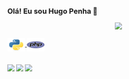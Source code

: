 ### Olá! Eu sou Hugo Penha 👋

<div align="center">
  <a href="https://github.com/hpenha">
  <img height="180em" src="https://github-readme-stats.vercel.app/api?username=hpenha&show_icons=true&theme=dark&include_all_commits=true&count_private=true"/>
</div>
<div style="display: inline_block"><br>
  <img align="center" alt="Hugo-Python" height="30" width="40" src="https://raw.githubusercontent.com/devicons/devicon/master/icons/python/python-original.svg">
  <img align="center" alt="Hugo-Php" height="30" width="40" src="https://raw.githubusercontent.com/devicons/devicon/master/icons/php/php-original.svg">
  <src="https://media.discordapp.net/attachments/639956127056134178/890373478988013628/Publicacoes_Instagram_1_1.png?width=676&height=676">
</div>
  
  ##
 
<div> 
  <a href="https://instagram.com/hugopr" target="_blank"><img src="https://img.shields.io/badge/-Instagram-%23E4405F?style=for-the-badge&logo=instagram&logoColor=white" target="_blank"></a>
  <a href = "mailto:hpenha.r@gmail.com"><img src="https://img.shields.io/badge/-Gmail-%23333?style=for-the-badge&logo=gmail&logoColor=white" target="_blank"></a>
  <a href = "https://t.me/hpenha"><img src="https://img.shields.io/badge/Telegram-2CA5E0?style=for-the-badge&logo=telegram&logoColor=white" target="_blank"></a>
    
</div>

